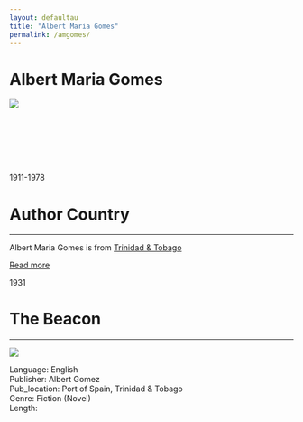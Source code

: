 ```yaml
---
layout: defaultau
title: "Albert Maria Gomes"
permalink: /amgomes/
---
```

<!-- partial:index.partial.html -->
<div class="content">
    <h1>Albert Maria Gomes</h1>
    <div class="quote">
        <div><img src="https://uwispace.sta.uwi.edu/dspace/bitstream/handle/2139/9842/UWI-PIC-320.pdf.jpg?sequence=4&isAllowed=y" class="logo"></div>
    </div>
    <div class="timeline">
        <div style="padding-bottom:100px;"></div>
        <div class="block">
            <div class="date right"><p class="right"> 1911-1978</p></div>
            <div class="dot"></div>
            <div class="left first">
        <div class="author_country">
                <h1>Author Country</h1><hr>
          <div class="aclocation"> <p>Albert Maria Gomes is from <a href="{{ site.baseurl }}/3">Trinidad & Tobago</a></p></div>
              <div class="acreadmore">  <a href="https://en.wikipedia.org/wiki/Albert_Gomes" target="_blank">Read more</a></div>
            </div>
            </div>
        </div>
        <div class="block">
            <div class="date left"><p class="left">1931</p></div>
            <div class="dot"></div>
            <div class="right hide">
                <h1>The Beacon</h1><hr>
                <p><img src="IMAGE LINK"></p>
                <p>
                Language: English<br/>
                Publisher: Albert Gomez<br/>
                Pub_location: Port of Spain, Trinidad & Tobago<br/>
                Genre: Fiction (Novel)<br/>
                Length: <br/>                   </p>
            </div>
        </div>
  <!-- partial -->
<script src='https://cdnjs.cloudflare.com/ajax/libs/jquery/3.1.1/jquery.min.js'></script><script  src="{{ site.baseurl }}/assets/js/authorscript.js"></script>


